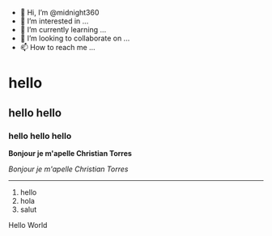 - 👋 Hi, I’m @midnight360
- 👀 I’m interested in ...
- 🌱 I’m currently learning ...
- 💞️ I’m looking to collaborate on ...
- 📫 How to reach me ...

<!---
midnight360/midnight360 is a ✨ special ✨ repository because its `README.md` (this file) appears on your GitHub profile.
You can click the Preview link to take a look at your changes.
--->
<h1>hello</h2>
<h2>hello hello</h2>
<h3>hello hello hello </h3>
<p><strong>Bonjour je m'apelle Christian Torres</strong></p>
<p><i>Bonjour je m'apelle Christian Torres</i></p>
<hr/>
<ol>
  <li>hello</li>
  <li>hola</li>
  <li>salut</li>
  </ol>
  <div>Hello World</div>
  <a href="mailto:m.bluth@example.com">
